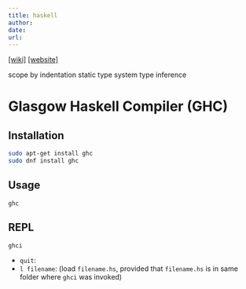 ```yaml
---
title: haskell
author: 
date: 
url: 
---
```


[[wiki]](https://en.wikipedia.org/wiki/Haskell) [[website]](https://www.haskell.org/)

scope by indentation
static type system
type inference

# Glasgow Haskell Compiler (GHC)

## Installation

```bash
sudo apt-get install ghc
sudo dnf install ghc
```

## Usage

```
ghc
```

## REPL

```
ghci
```

- `quit`:
- `l filename`: (load `filename.hs`, provided that `filename.hs` is in same folder where `ghci` was invoked)